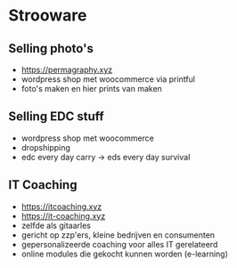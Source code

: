 # Strooware

## Selling photo's
* https://permagraphy.xyz
* wordpress shop met woocommerce via printful
* foto's maken en hier prints van maken

## Selling EDC stuff
* wordpress shop met woocommerce
* dropshipping
* edc every day carry -> eds every day survival

## IT Coaching
* https://itcoaching.xyz
* https://it-coaching.xyz
* zelfde als gitaarles
* gericht op zzp'ers, kleine bedrijven en consumenten
* gepersonalizeerde coaching voor alles IT gerelateerd
* online modules die gekocht kunnen worden (e-learning)